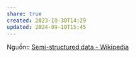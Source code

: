 ```yaml
---
share: true
created: 2023-10-30T14:29
updated: 2024-09-10T15:45
---
```

Nguồn:: [Semi-structured data - Wikipedia](https://en.wikipedia.org/wiki/Semi-structured_data)